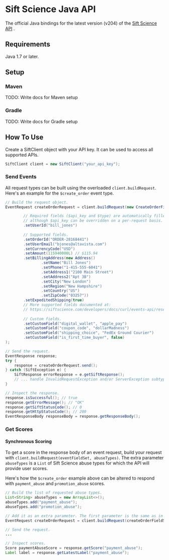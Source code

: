# Sift Science Java API

The official Java bindings for the latest version (v204) of the [Sift Science API](https://siftscience.com/developers/docs/curl/apis-overview) .

## Requirements
Java 1.7 or later.

## Setup
### Maven
TODO: Write docs for Maven setup
### Gradle
TODO: Write docs for Gradle setup

## How To Use

Create a SiftClient object with your API key. It can be used to access
all supported APIs.
```java
SiftClient client = new SiftClient("your_api_key");
```

### Send Events

All request types can be built using the overloaded `client.buildRequest`.
Here's an example for the `$create_order` event type.
```java
// Build the request object.
EventRequest createOrderRequest = client.buildRequest(new CreateOrderFieldSet()

        // Required fields ($api_key and $type) are automatically filled in by the library,
        // although $api_key can be overridden on a per-request basis.
        .setUserId("bill_jones") 
        
        // Supported fields.
        .setOrderId("ORDER-28168441")
        .setUserEmail("bjones@altavista.com")
        .setCurrencyCode("USD")
        .setAmount(115940000L) // $115.94
        .setBillingAddress(new Address()
                .setName("Bill Jones")
                .setPhone("1-415-555-6041")
                .setAddress1("2100 Main Street")
                .setAddress2("Apt 3B")
                .setCity("New London")
                .setRegion("New Hampshire")
                .setCountry("US")
                .setZipCode("03257"))
        .setExpeditedShipping(true)
        // More supported fields documented at:
        // https://siftscience.com/developers/docs/curl/events-api/reserved-events/create-order
        
        // Custom fields.
        .setCustomField("digital_wallet", "apple_pay")
        .setCustomField("coupon_code", "dollarMadness")
        .setCustomField("shipping_choice", "FedEx Ground Courier")
        .setCustomField("is_first_time_buyer", false)
);

// Send the request.
EventResponse response;
try {
    response = createOrderRequest.send();
} catch (SiftException e) {
    SiftResponse errorResponse = e.getSiftResponse();
    // ... handle InvalidRequestException and/or ServerException subtypes.
}

// Inspect the response.
response.isSuccessful(); // true
response.getErrorMessage(); // "OK"
response.getSiftStatusCode(); // 0
response.getHttpStatusCode(); // 200
EventResponseBody responseBody = response.getResponseBody();
```

### Get Scores
#### Synchronous Scoring
To get a score in the response body of an event request, build your
request with `client.buildRequest(eventFieldSet, abuseTypes)`. The extra
parameter `abuseTypes` is a `List` of Sift Science abuse types for which
the API will provide user scores.

Here's how the `$create_order` example above can be altered to respond
with `payment_abuse` and `promotion_abuse` scores.

```java
// Build the list of requested abuse types.
List<String> abuseTypes = new ArrayList<>();
abuseTypes.add("payment_abuse");
abuseTypes.add("promotion_abuse");

// Add it as an extra parameter. The first parameter is the same as in the first example.
EventRequest createOrderRequest = client.buildRequest(createOrderFieldSet, abuseTypes);

// Send the request.
...

// Inspect scores.
Score paymentAbuseScore = response.getScore("payment_abuse");
Label label = response.getLatestLabel("payment_abuse");
```

